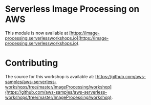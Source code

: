 # Serverless Image Processing on AWS

This module is now available at
[https://image-processing.serverlessworkshops.io](https://image-processing.serverlessworkshops.io).

# Contributing
The source for this workshop is available at: [https://github.com/aws-samples/aws-serverless-workshops/tree/master/ImageProcessing/workshop](https://github.com/aws-samples/aws-serverless-workshops/tree/master/ImageProcessing/workshop).

